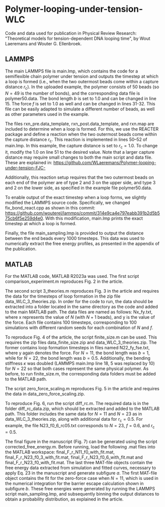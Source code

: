 # Polymer-looping-under-tension-WLC
Code and data used for publication in Physical Review Research: "Theoretical models for tension-dependent DNA looping time", by Wout Laeremans and Wouter G. Ellenbroek.

## LAMMPS
The main LAMMPS file is main.lmp, which contains the code for a semiflexible chain polymer under tension and outputs the timestep at which a loop is formed (i.e., when the two outermost beads come within a capture distance $r_\mathrm{c}$). In the uploaded example, the polymer consists of 50 beads (so $N = 49$ is the number of bonds), and the corresponding data file is polymer50.data. The bond length $b$ is set to 1.0 and can be changed in line 15. The force $f$ is set to 1.0 as well and can be changed in lines 31-32. This file can be easily adapted to simulate a different number of beads, as well as other parameters used in the example.

The files rxn_pre.data_template, rxn_post.data_template, and rxn.map are included to determine when a loop is formed. For this, we use the REACTER package and define a reaction when the two outermost beads come within the capture distance $r_\mathrm{c}$. This reaction is implemented in lines 50–52 of main.lmp. In this example, the capture distance is set to $r_\mathrm{c} = 1.0$. To change it, modify the 1.0 on line 51 to the desired value. Note that a larger capture distance may require small changes to both the main script and data file. These are explained in: https://github.com/WLaeremans/Polymer-looping-under-tension-FJC-

Additionally, this reaction setup requires that the two outermost beads on each end of the polymer are of type 2 and 3 on the upper side, and type 3 and 2 on the lower side, as specified in the example file polymer50.data.

To enable output of the exact timestep when a loop forms, we slightly modified the LAMMPS source code. Specifically, we changed fix_bond_react.cpp as shown in this commit: https://github.com/wouterel/lammps/commit/314e9ca4e797eabb391b2d5b575cb6f5e259d4e0. With this modification, main.lmp prints the exact timestep at which a loop is formed.

Finally, the file main_sampling.lmp is provided to output the distance between the end beads every 1000 timesteps. This data was used to numerically extract the free energy profiles, as presented in the appendix of the publication.

## MATLAB
For the MATLAB code, MATLAB R2023a was used. The first script comparison_experiment.m reproduces Fig. 2 in the article. 

The second script 3_theories.m reproduces Fig. 3 in the article and requires the data for the timesteps of loop formation in the zip file data_WLC_3_theories.zip. In order for the code to run, the data should be extracted into a folder located in the same directory as the code and added to the main MATLAB path. The data files are named as follows: Nx_fy.txt, where x represents the value of $N$ (with $N + 1$ beads), and y is the value of the force. Each file contains 100 timesteps, corresponding to 100 simulations with different random seeds for each combination of $N$ and $f$. 

To reproduce Fig. 4 of the article, the script finite_size.m can be used. This requires the zip files data_finite_size.zip and data_WLC_3_theories.zip. The former contains loop formation timesteps in files named N22_fy_fse.txt, where y again denotes the force. For $N = 11$, the bond length was $b = 1$, while for $N = 22$, the bond length was $b = 0.5$. Additionally, the bending stiffness $\kappa$ was doubled (LAMMPS main.lmp line 18, 5 was replaced by 10) for $N = 22$ so that both cases represent the same physical polymer. As before, to run finite_size.m, the corresponding data folders must be added to the MATLAB path. 

The script zero_force_scaling.m reproduces Fig. 5 in the article and requires the data in data_zero_force_scaling.zip. 

To reproduce Fig. 6, run the script diff_rc.m. The required data is in the folder diff_rc_data.zip, which should be extracted and added to the MATLAB path. This folder includes the same data for $N = 11$ and $N = 23$ as in data_WLC_3_theories.zip, along with additional data for $r_\mathrm{c} = 0.5$. For example, the file N23_f0_6_rc05.txt corresponds to $N = 23$, $f = 0.6$, and $r_\mathrm{c} = 0.5$. 

The final figure in the manuscript (Fig. 7) can be generated using the script corrected_free_energy.m. Before running, load the following .mat files into the MATLAB workspace: final_F_r_N11_f0_with_fit.mat, final_F_r_N23_f0_3_with_fit.mat, final_F_r_N23_f0_6_with_fit.mat and final_F_r_N23_f0_with_fit.mat. The last three MAT-file objects contain the free energy data extracted from simulation and fitted curves, necessary to apply Eq. 23 in the manuscript and generate subfigure $a$. The first MAT-file object contains the fit for the zero-force case when $N = 11$, which is used in the numerical integration for the barrier escape calculation shown in subfigure $b$. These free energies were generated by running the LAMMPS script main_sampling.lmp, and subsequently binning the output distances to obtain a probability distribution, as explained in the article.
